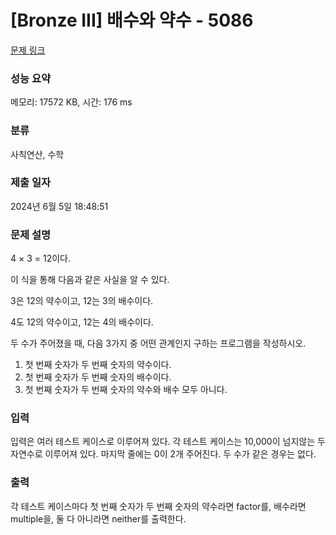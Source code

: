 # [Bronze III] 배수와 약수 - 5086 

[문제 링크](https://www.acmicpc.net/problem/5086) 

### 성능 요약

메모리: 17572 KB, 시간: 176 ms

### 분류

사칙연산, 수학

### 제출 일자

2024년 6월 5일 18:48:51

### 문제 설명

<p>4 × 3 = 12이다.</p>

<p>이 식을 통해 다음과 같은 사실을 알 수 있다.</p>

<p>3은 12의 약수이고, 12는 3의 배수이다.</p>

<p>4도 12의 약수이고, 12는 4의 배수이다.</p>

<p>두 수가 주어졌을 때, 다음 3가지 중 어떤 관계인지 구하는 프로그램을 작성하시오.</p>

<ol>
	<li>첫 번째 숫자가 두 번째 숫자의 약수이다.</li>
	<li>첫 번째 숫자가 두 번째 숫자의 배수이다.</li>
	<li>첫 번째 숫자가 두 번째 숫자의 약수와 배수 모두 아니다.</li>
</ol>

### 입력 

 <p>입력은 여러 테스트 케이스로 이루어져 있다. 각 테스트 케이스는 10,000이 넘지않는 두 자연수로 이루어져 있다. 마지막 줄에는 0이 2개 주어진다. 두 수가 같은 경우는 없다.</p>

### 출력 

 <p>각 테스트 케이스마다 첫 번째 숫자가 두 번째 숫자의 약수라면 factor를, 배수라면 multiple을, 둘 다 아니라면 neither를 출력한다.</p>

